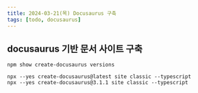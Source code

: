 ```yaml
---
title: 2024-03-21(목) Docusaurus 구축
tags: [todo, docusaurus]
---
```


## docusaurus 기반 문서 사이트 구축
```
npm show create-docusaurus versions

npx --yes create-docusaurus@latest site classic --typescript
npx --yes create-docusaurus@3.1.1 site classic --typescript
```

